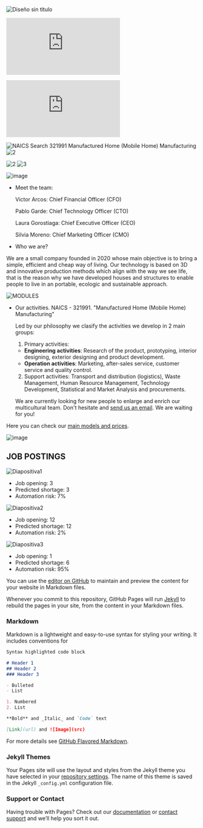 ![Diseño sin título](https://user-images.githubusercontent.com/78742435/117493041-bacc0f00-af72-11eb-868a-33cae959aa8b.jpg)

![We are a small company founded in 2020 whose main objective is to bring a simple, efficient and cheap way of living. Our technology is based on 3D and innovative production methods which align with the way we see lif.pdf](https://github.com/Ainhoa-Urtasun-UPNA/hohr-project-group-assignment-sybil3d/files/6443858/We.are.a.small.company.founded.in.2020.whose.main.objective.is.to.bring.a.simple.efficient.and.cheap.way.of.living.Our.technology.is.based.on.3D.and.innovative.production.methods.which.align.with.the.way.we.see.lif.pdf)

![Diseño sin título-2.pdf](https://github.com/Ainhoa-Urtasun-UPNA/hohr-project-group-assignment-sybil3d/files/6443889/Diseno.sin.titulo-2.pdf)

![NAICS Search 321991  Manufactured Home (Mobile Home) Manufacturing](https://user-images.githubusercontent.com/78742435/117500563-18fdef80-af7d-11eb-8631-78d21064355a.jpg)
![2](https://user-images.githubusercontent.com/78742435/117503623-7bf18580-af81-11eb-9682-2f4020f5d85c.jpg)

![2](https://user-images.githubusercontent.com/78742435/117504533-e35c0500-af82-11eb-9db3-282c53733634.jpg)
![3](https://user-images.githubusercontent.com/78742435/117504569-f242b780-af82-11eb-8aff-c50d11230554.jpg)

![image](https://user-images.githubusercontent.com/78743391/114409830-23f67780-9bab-11eb-9f7f-cfbd7bfa510f.png)

* Meet the team: 

  Victor Arcos: Chief Financial Officer (CFO)
  
  Pablo Garde: Chief Technology Officer (CTO)
  
  Laura Gorostiaga: Chief Executive Officer (CEO)
  
  Silvia Moreno: Chief Marketing Officer (CMO)

* Who we are?

We are a small company founded in 2020 whose main objective is to bring a simple, efficient and cheap way of living. Our technology is based on 3D and innovative production methods which align with the way we see life, that is the reason why we have developed houses and structures to enable people to live in an portable, ecologic and sustainable approach.

![MODULES](https://user-images.githubusercontent.com/78743391/114751856-f863c080-9d55-11eb-8c90-7efd6e683326.jpg)

* Our activities.  NAICS - 321991. "Manufactured Home (Mobile Home) Manufacturing"

    Led by our philosophy we clasify the activities we develop in 2 main groups:
    
    1. Primary activities:
   
   - **Engineering activities**: Research of the product, prototyping, interior designing, exterior designing and product development.  
    - **Operation activities**: Marketing, after-sales service, customer service and quality control.
    
    2. Support activities: Transport and distribution (logistics), Waste Management, Human Resource Management, Technology Development, Statistical and Market Analysis and procurements.
    
   


   

  
  
  We are currently looking for new people to enlarge and enrich our multicultural team. Don't hesitate and [send us an email](https://www.google.com/search?q=traducir+no+sabiamos+qu%C3%A9+poner+pero+hemos+puesto+este+link+para+ser+mas+guays&bih=736&biw=1517&hl=es&ei=fFR0YNDJDsHFgwfDmYygDQ&oq=traducir+no+sabiamos+qu%C3%A9+poner+pero+hemos+puesto+este+link+para+ser+mas+guays&gs_lcp=Cgdnd3Mtd2l6EAM6BwgAEEcQsANQ5hlY9iJgkSRoAHADeACAAdMEiAHAEJIBCzAuMy4xLjEuMS4xmAEAoAEBqgEHZ3dzLXdpesgBCMABAQ&sclient=gws-wiz&ved=0ahUKEwjQ95Lx8PjvAhXB4uAKHcMMA9QQ4dUDCA0&uact=5). We are waiting for you! 
  
Here you can check our [main models and prices](https://ayushop.es/products/bolsa-que-ayuso-eres-hoy). 


![image](https://user-images.githubusercontent.com/78743391/114411194-42a93e00-9bac-11eb-8b29-c66b3f6595c0.png)


## JOB POSTINGS

![Diapositiva1](https://user-images.githubusercontent.com/78743391/114754830-4cbc6f80-9d59-11eb-9660-dd86b3e8ca08.JPG)
  * Job opening: 3
  * Predicted shortage: 3
  * Automation risk: 7%
  








![Diapositiva2](https://user-images.githubusercontent.com/78743391/114754868-57770480-9d59-11eb-9a8c-90d5ca2611df.JPG)
  * Job opening: 12
  * Predicted shortage: 12
  * Automation risk: 2%








![Diapositiva3](https://user-images.githubusercontent.com/78743391/114754929-63fb5d00-9d59-11eb-9715-c0d86bc3417d.JPG)
  * Job opening: 1
  * Predicted shortage: 6
  * Automation risk: 95%


You can use the [editor on GitHub](https://github.com/Ainhoa-Urtasun-UPNA/hohr-project-group-assignment-sybil3d/edit/gh-pages/index.md) to maintain and preview the content for your website in Markdown files.

Whenever you commit to this repository, GitHub Pages will run [Jekyll](https://jekyllrb.com/) to rebuild the pages in your site, from the content in your Markdown files.

### Markdown

Markdown is a lightweight and easy-to-use syntax for styling your writing. It includes conventions for

```markdown
Syntax highlighted code block

# Header 1
## Header 2
### Header 3

- Bulleted
- List

1. Numbered
2. List

**Bold** and _Italic_ and `Code` text

[Link](url) and ![Image](src)
```

For more details see [GitHub Flavored Markdown](https://guides.github.com/features/mastering-markdown/).

### Jekyll Themes

Your Pages site will use the layout and styles from the Jekyll theme you have selected in your [repository settings](https://github.com/Ainhoa-Urtasun-UPNA/hohr-project-group-assignment-sybil3d/settings/pages). The name of this theme is saved in the Jekyll `_config.yml` configuration file.

### Support or Contact

Having trouble with Pages? Check out our [documentation](https://docs.github.com/categories/github-pages-basics/) or [contact support](https://support.github.com/contact) and we’ll help you sort it out.
